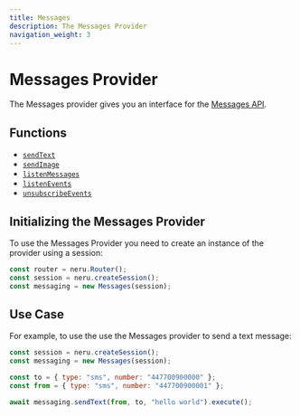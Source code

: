 ```yaml
---
title: Messages
description: The Messages Provider
navigation_weight: 3
---
```


# Messages Provider

The Messages provider gives you an interface for the [Messages API](/messages/overview).

## Functions

* [`sendText`](/neru/code-snippets/messages-provider/send-message)
* [`sendImage`](/neru/code-snippets/messages-provider/send-image)
* [`listenMessages`](/neru/code-snippets/messages-provider/listen-messages)
* [`listenEvents`](/neru/code-snippets/messages-provider/listen-events)
* [`unsubscribeEvents`](/neru/code-snippets/messages-provider/unsubscribe-events)

## Initializing the Messages Provider

To use the Messages Provider you need to create an instance of the provider using a session:

```javascript
const router = neru.Router();
const session = neru.createSession();
const messaging = new Messages(session);
```

## Use Case

For example, to use the use the Messages provider to send a text message:

```javascript
const session = neru.createSession();
const messaging = new Messages(session);

const to = { type: "sms", number: "447700900000" };
const from = { type: "sms", number: "447700900001" }; 

await messaging.sendText(from, to, "hello world").execute();
```